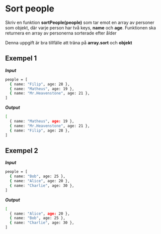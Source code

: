 # Sort people

Skriv en funktion **sortPeople(people)** som tar emot en array av personer som objekt, där varje person har två keys, **name** och **age**. Funktionen ska returnera en array av personerna sorterade efter ålder

Denna uppgift är bra tillfälle att träna på **array.sort** och **objekt**

## Exempel 1

**_Input_**

```bash
people = [
  { name: "Filip", age: 28 },
  { name: "Matheus", age: 19 },
  { name: "Mr.Heavenstone", age: 21 },
]
```

**_Output_**

```bash
[
  { name: "Matheus", age: 19 },
  { name: "Mr.Heavenstone", age: 21 },
  { name: "Filip", age: 28 },
]
```

## Exempel 2

**_Input_**

```bash
people = [
  { name: "Bob", age: 25 },
  { name: "Alice", age: 20 },
  { name: "Charlie", age: 30 },
]
```

**_Output_**

```bash
[
  { name: "Alice", age: 20 },
  { name: "Bob", age: 25 },
  { name: "Charlie", age: 30 },
]
```
